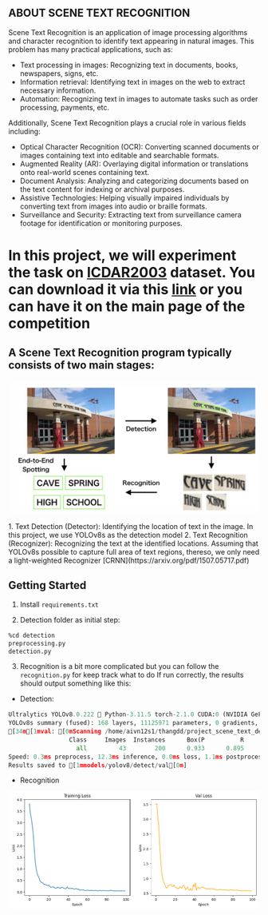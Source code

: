 ## ABOUT SCENE TEXT RECOGNITION
Scene Text Recognition is an application of image processing algorithms and character recognition to identify text appearing in natural images. This problem has many practical applications, such as:
- Text processing in images: Recognizing text in documents, books, newspapers, signs, etc.
- Information retrieval: Identifying text in images on the web to extract necessary information.
- Automation: Recognizing text in images to automate tasks such as order processing, payments, etc.

Additionally, Scene Text Recognition plays a crucial role in various fields including:
- Optical Character Recognition (OCR): Converting scanned documents or images containing text into editable and searchable formats.
- Augmented Reality (AR): Overlaying digital information or translations onto real-world scenes containing text.
- Document Analysis: Analyzing and categorizing documents based on the text content for indexing or archival purposes.
- Assistive Technologies: Helping visually impaired individuals by converting text from images into audio or braille formats.
- Surveillance and Security: Extracting text from surveillance camera footage for identification or monitoring purposes.

In this project, we will experiment the task on [ICDAR2003](http://www.iapr-tc11.org/mediawiki/index.php/ICDAR_2003_Robust_Reading_Competitions) dataset. You can download it via this [link](https://drive.google.com/file/d/1x9e2FNDlKc_lBkJvHvWSKKfCSSqNsQfM/view) or you can have it on the main page of the competition
=====

## A Scene Text Recognition program typically consists of two main stages:
<p align="center">
 <img src="fig/STR.png" width="500">
</p>
1. Text Detection (Detector): Identifying the location of text in the image. In this project, we use YOLOv8s as the detection model
2. Text Recognition (Recognizer): Recognizing the text at the identified locations. Assuming that YOLOv8s possible to capture full area of text regions, thereso, we only need a light-weighted Recognizer [CRNN](https://arxiv.org/pdf/1507.05717.pdf)

## Getting Started
1. Install `requirements.txt`

2. Detection folder as initial step:
```
%cd detection
preprocessing.py
detection.py
```
3. Recognition is a bit more complicated but you can follow the `recognition.py` for keep track what to do
If run correctly, the results should output something like this:
- Detection:
```python
Ultralytics YOLOv8.0.222 🚀 Python-3.11.5 torch-2.1.0 CUDA:0 (NVIDIA GeForce RTX 3060, 12036MiB)
YOLOv8s summary (fused): 168 layers, 11125971 parameters, 0 gradients, 28.4 GFLOPs
[34m[1mval: [0mScanning /home/aivn12s1/thangdd/project_scene_text_detection/datasets/yolo_data/val/labels.cache... 43 images, 2 backgrounds, 0 corrupt: 100%|██████████| 43/43 [00:00<?[0m
                 Class     Images  Instances      Box(P          R      mAP50  mAP50-95): 100%|██████████| 3/3 [00:00<00:00,  3.77it/s]
                   all         43        200      0.933      0.895      0.941      0.748
Speed: 0.3ms preprocess, 12.3ms inference, 0.0ms loss, 1.1ms postprocess per image
Results saved to [1mmodels/yolov8/detect/val[0m]
```
- Recognition
<p align="center">
 <img src="fig/loss_reg.png" width="500">
</p>